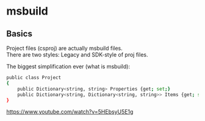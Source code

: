 # msbuild
## Basics
Project files (csproj) are actually msbuild files.  
There are two styles: Legacy and SDK-style of proj files.  

The biggest simplification ever (what is msbuild):
```sh
public class Project
{
    public Dictionary<string, string> Properties {get; set;}
    public Dictionary<string, Dictionary<string, string>> Items {get; set;}
}
```

https://www.youtube.com/watch?v=5HEbsyU5E1g

